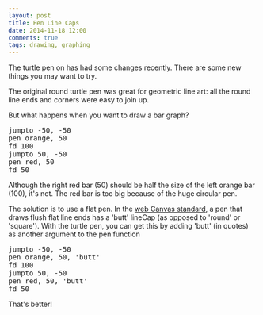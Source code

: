 ```yaml
---
layout: post
title: Pen Line Caps
date: 2014-11-18 12:00
comments: true
tags: drawing, graphing
---
```


The turtle pen on has had some changes recently.
There are some new things you may want to try.

The original round turtle pen was great for geometric line
art: all the round line ends and corners were easy to join up.

But what happens when you want to draw a bar graph?

<pre class="examp">
jumpto -50, -50
pen orange, 50
fd 100
jumpto 50, -50
pen red, 50
fd 50
</pre>

<script type="demo" height=199>
demo ->
  jumpto -50, -50
  pen orange, 50
  fd 100
  label '100?'
  jumpto 50, -50
  pen red, 50
  fd 50
  label '50?'
  jumpto 0, 0
</script>

Although the right red bar (50) should be half the size
of the left orange bar (100), it's not.  The red bar is
too big because of the huge circular pen.

The solution is to use a flat pen.  In the
[web Canvas standard](http://www.w3.org/TR/2014/CR-2dcontext-20140821/#dom-context-2d-linecap),
a pen that draws flush flat line ends has a 'butt' lineCap
(as opposed to 'round' or 'square').  With the turtle
pen, you can get this by adding 'butt' (in quotes) as another
argument to the pen function

<pre class="examp">
jumpto -50, -50
pen orange, 50, 'butt'
fd 100
jumpto 50, -50
pen red, 50, 'butt'
fd 50
</pre>

<script type="demo" height=199>
demo ->
  jumpto -50, -50
  pen orange, 50, 'butt'
  fd 100
  label '100!', 'bottom'
  jumpto 50, -50
  pen red, 50, 'butt'
  fd 50
  label '50!', 'bottom'
  jumpto 0, 0
</script>

That's better!
